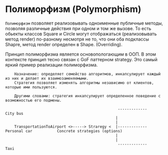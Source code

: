 # Полиморфизм (Polymorphism)

`Полиморфизм` позволяет реализовывать одноименные публичные методы, 
 позволяя различные действия при одном и том же вызове. То есть обьекты классов
 Square и Circle могут отображаться (реализовывать метод render) по-разному несмотря 
 не то, что они оба подклассы Shapre, метод render определен в Shape. (Overriding).

 Принцип полиморфизма является основопологающим в ООП. 
 В этом контексте принцип тесно связан с GoF паттерном strategy.
 Это самый яркий пример реализации полиморфизма.
 
```
    Назначение: определяет семейство алгоритмов, инкапсулирует каждый из них и делает их взаимозаменяемыми. 
    Стратегия позволяет изменять алгоритмы независимо от клиентов, которые ими пользуются.

    Другими словами: стратегия инкапсулирует определенное поведение с возможностью его подмены.
    
                                                  -------------     City bus
                                                 |
                                                 |
    TransportationToAirport <>-----> Straregy <  |-------------     Personal car           Concrete strategies (options)
                                                 |
                                                 |
                                                  -------------     Taxi
```


